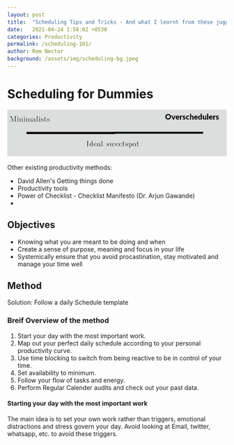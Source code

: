```yaml
---
layout: post
title:  "Scheduling Tips and Tricks - And what I learnt from these jugglery"
date:   2021-04-24 1:58:02 +0530
categories: Productivity
permalink: /scheduling-101/
author: Rem Nector
background: /assets/img/scheduling-bg.jpeg
---
```

# Scheduling for Dummies
![image](/assets/img/scheduling-minimalist-oversheduler.png)

Other existing productivity methods: 
- David Allen's Getting things done
- Productivity tools
- Power of Checklist - Checklist Manifesto (Dr. Arjun Gawande)
- 

## Objectives

- Knowing what you are meant to be doing and when
- Create a sense of purpose, meaning and focus in your life
- Systemically ensure that you avoid procastination, stay motivated and manage your time well

## Method
Solution: Follow a daily Schedule template

### Breif Overview of the method
1. Start your day with the most important work.
2. Map out your perfect daily schedule according to your personal productivity curve.
3. Use time blocking to switch from being reactive to be in control of your time.
4. Set availability to minimum.
5. Follow your flow of tasks and energy.
6. Perform Regular Calender audits and check out your past data.

#### Starting your day with the most important work
The main idea is to set your own work rather than triggers, emotional distractions and stress govern your day. Avoid looking at Email, twitter, whatsapp, etc. to avoid these triggers.

